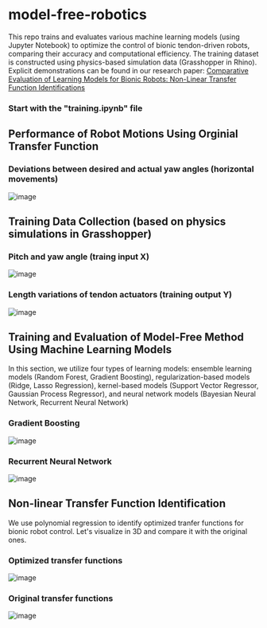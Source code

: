 # model-free-robotics
This repo trains and evaluates various machine learning models (using Jupyter Notebook) to optimize the control of bionic tendon-driven robots, comparing their accuracy and computational efficiency.
The training dataset is constructed using physics-based simulation data (Grasshopper in Rhino).
Explicit demonstrations can be found in our research paper:
[Comparative Evaluation of Learning Models for Bionic Robots: Non-Linear Transfer Function Identifications](https://arxiv.org/abs/2407.02428)

### Start with the "training.ipynb" file

## Performance of Robot Motions Using Orginial Transfer Function
### Deviations between desired and actual yaw angles (horizontal movements)
![image](https://github.com/poyuhs/model-free-robotics/blob/main/result/fig_yawAngByTime_n4.png)

## Training Data Collection (based on physics simulations in Grasshopper)

### Pitch and yaw angle (traing input X)
![image](https://github.com/poyuhs/model-free-robotics/blob/main/result/fig_dataCollection_pitchYaw_2D.png)
### Length variations of tendon actuators (training output Y)
![image](https://github.com/poyuhs/model-free-robotics/blob/main/result/fig_dataCollection_lengthVar_2D.png)


## Training and Evaluation of Model-Free Method Using Machine Learning Models
In this section, we utilize four types of learning models: 
ensemble learning models (Random Forest, Gradient Boosting),
regularization-based models (Ridge, Lasso Regression),
kernel-based models (Support Vector Regressor, Gaussian Process Regressor), and 
neural network models (Bayesian Neural Network, Recurrent Neural Network)

### Gradient Boosting
![image](https://github.com/poyuhs/model-free-robotics/blob/main/result/fig_Gradient_Boosting_results.png)

### Recurrent Neural Network
![image](https://github.com/poyuhs/model-free-robotics/blob/main/result/fig_Recurrent_Neural_Network_results.png)


## Non-linear Transfer Function Identification
We use polynomial regression to identify optimized tranfer functions for bionic robot control.
Let's visualize in 3D and compare it with the original ones.

### Optimized transfer functions
![image](https://github.com/poyuhs/model-free-robotics/blob/main/result/fig_Polynomial_Transfer_Functions_3D.png)
### Original transfer functions
![image](https://github.com/poyuhs/model-free-robotics/blob/main/result/fig_Original_Transfer_Functions_3D.png)
